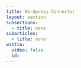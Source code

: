 ```yaml
---
title: Wordpress Connector
layout: section
subsections:
  - title: none
subarticles:
  - title: none
wistia:
  video: false
  id:
---
```

